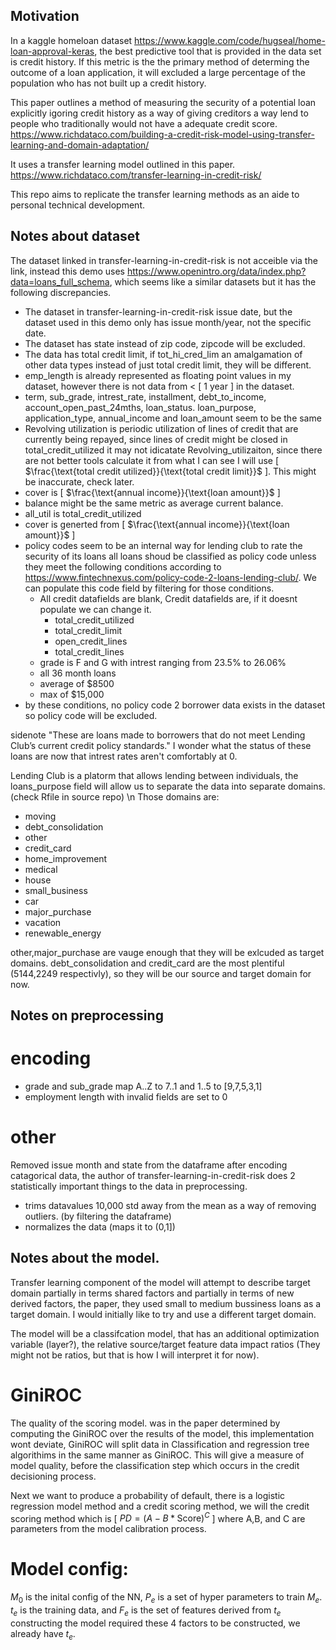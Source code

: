 ## Motivation
In a kaggle homeloan dataset https://www.kaggle.com/code/hugseal/home-loan-approval-keras,
the best predictive tool that is provided in the data set is credit history. If this metric is the the primary method of determing the outcome of a loan application, it will excluded a large percentage of the population who has not built up a credit history.

This paper outlines a method of measuring the security of a potential loan explicitly igoring credit history as a way of giving creditors a way lend to people who traditionally would not have a adequate credit score.
https://www.richdataco.com/building-a-credit-risk-model-using-transfer-learning-and-domain-adaptation/

It uses a transfer learning model outlined in this paper.
https://www.richdataco.com/transfer-learning-in-credit-risk/

This repo aims to replicate the transfer learning methods as an aide to personal technical development.


## Notes about dataset
The dataset linked in transfer-learning-in-credit-risk is not acceible via the link, instead this demo uses https://www.openintro.org/data/index.php?data=loans_full_schema, which seems like a similar datasets but it has the following discrepancies.

- The dataset in transfer-learning-in-credit-risk issue date, but the dataset used in this demo only has issue month/year, not the specific date. 
- The dataset has state instead of zip code, zipcode will be excluded.
- The data has total credit limit, if tot_hi_cred_lim an amalgamation of other data types instead of just total credit limit, they will be different.
- emp_length is already represented as floating point values in my dataset, however there is not data from <  \[ $1\text{ year}$ \] in the dataset.
- term, sub_grade, intrest_rate, installment,  debt_to_income, account_open_past_24mths, loan_status. loan_purpose, application_type, annual_income and loan_amount seem to be the same
- Revolving utilization is periodic utilization of lines of credit that are currently being repayed, since lines of credit might be closed in total_credit_utilized it may not idicatate Revolving_utilizaiton, since there are not better tools calculate it from what I can see I will use \[ $\frac{\text{total credit utilized}}{\text{total credit limit}}$ \]. This might be inaccurate, check later.
- cover is \[ $\frac{\text{annual income}}{\text{loan amount}}$ \]
- balance might be the same metric as average current balance.
- all_util is total_credit_utilized
- cover is generted from \[ $\frac{\text{annual income}}{\text{loan amount}}$ \]
- policy codes seem to be an internal way for lending club to rate the security of its loans all loans shoud be classified as policy code unless they meet the following conditions according to https://www.fintechnexus.com/policy-code-2-loans-lending-club/. We can populate this code field by filtering for those conditions.
    - All credit datafields are blank, Credit datafields are, if it doesnt populate we can change it. 
        - total_credit_utilized
        - total_credit_limit
        - open_credit_lines
        - total_credit_lines
    - grade is F and G with intrest ranging from 23.5% to 26.06%
    - all 36 month loans
    - average of $8500
    - max of $15,000
- by these conditions, no policy code 2 borrower data exists in the dataset so policy code will be excluded.

sidenote "These are loans made to borrowers that do not meet Lending Club’s current credit policy standards." I wonder what the status of these loans are now that intrest rates aren't comfortably at 0.


Lending Club is a platorm that allows lending between individuals, the loans_purpose field will allow us to separate the data into separate domains.(check Rfile in source repo)
\n
Those domains are:
- moving
- debt_consolidation
- other
- credit_card
- home_improvement
- medical
- house
- small_business
- car
- major_purchase
- vacation
- renewable_energy


other,major_purchase are vauge enough that they will be exlcuded as target domains.
debt_consolidation and credit_card are the most plentiful (5144,2249 respectivly), so they will be our source and target domain for now.



## Notes on preprocessing
# encoding
- grade and sub_grade map A..Z to 7..1 and 1..5 to [9,7,5,3,1]
- employment length with invalid fields are set to 0

# other
Removed issue month and state from the dataframe
after encoding catagorical data, the author of transfer-learning-in-credit-risk does 2 statistically important things to the data in preprocessing.
 - trims datavalues 10,000 std away from the mean as a way of removing outliers. (by filtering the dataframe)
 - normalizes the data (maps it to (0,1])

## Notes about the model.
Transfer learning component of the model will attempt to describe target domain partially in terms shared factors and partially in terms of new derived factors, the paper, they used small to medium bussiness loans as a target domain. I would initially like to try and use a different target domain.

The model will be a classifcation model, that has an additional optimization variable (layer?), the relative source/target feature data impact ratios (They might not be ratios, but that is how I will interpret it for now).

# GiniROC
The quality of the scoring model. was in the paper determined by computing the GiniROC over the results of the model, this implementation wont deviate, GiniROC will split data in Classification and regression tree algorithims in the same manner as GiniROC. This will give a measure of model quality, before the classification step which occurs in the credit decisioning process.

Next we want to produce a probability of default, there is a logistic regression model method and a credit scoring method, we will the credit scoring method which is \[ $PD=(A-B*\text{Score})^C$ \] where A,B, and C are parameters from the model calibration process.

# Model config:
$M_0$ is the inital config of the NN, $P_e$ is a set of hyper parameters to train $M_e$. $t_e$ is the training data, and $F_e$ is the set of features derived from $t_e$ constructing the model required these 4 factors to be constructed, we already have $t_e$.

